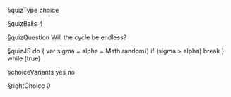 §quizType
choice

§quizBalls
4

§quizQuestion
Will the cycle be endless?



§quizJS
do {
  var sigma = alpha = Math.random()
  if (sigma > alpha) break
} while (true)



§choiceVariants
yes
no


§rightChoice
0
